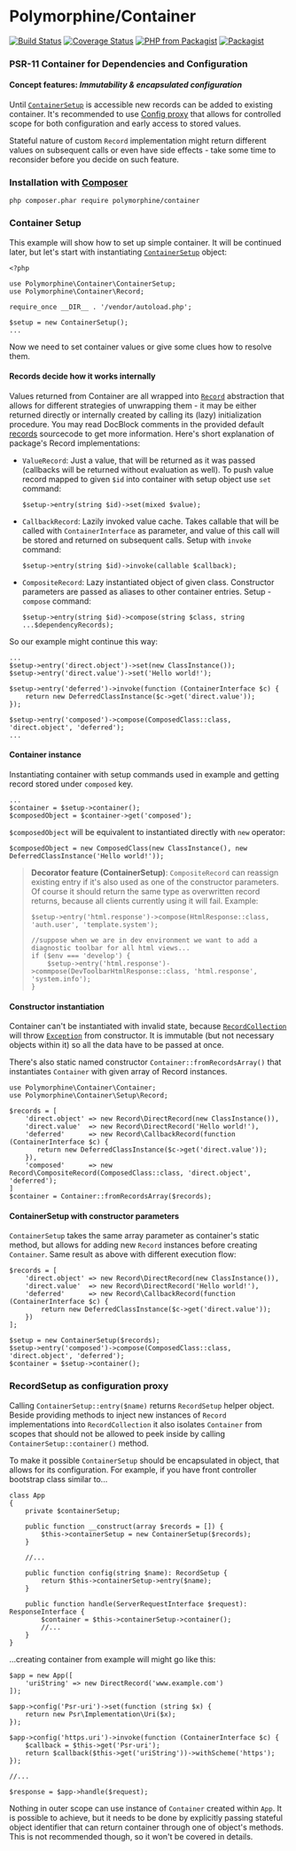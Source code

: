 # Polymorphine/Container
[![Build Status](https://travis-ci.org/shudd3r/polymorphine-container.svg?branch=develop)](https://travis-ci.org/shudd3r/container)
[![Coverage Status](https://coveralls.io/repos/github/shudd3r/polymorphine-container/badge.svg?branch=develop)](https://coveralls.io/github/shudd3r/container?branch=develop)
[![PHP from Packagist](https://img.shields.io/packagist/php-v/polymorphine/container/dev-develop.svg)](https://packagist.org/packages/polymorphine/container)
[![Packagist](https://img.shields.io/packagist/l/polymorphine/container.svg)](https://packagist.org/packages/polymorphine/container)
### PSR-11 Container for Dependencies and Configuration

#### Concept features: *Immutability & encapsulated configuration*
Until [`ContainerSetup`](src/ContainerSetup.php) is accessible new records can be added
to existing container. It's recommended to use [Config proxy](#recordsetup-as-configuration-proxy)
that allows for controlled scope for both configuration and early access to stored values.

Stateful nature of custom `Record` implementation might return different values on
subsequent calls or even have side effects - take some time to reconsider before you
decide on such feature.

### Installation with [Composer](https://getcomposer.org/)
    php composer.phar require polymorphine/container

### Container Setup

This example will show how to set up simple container. It will be continued later, but let's start with
instantiating [`ContainerSetup`](src/ContainerSetup.php) object:

    <?php
    
    use Polymorphine\Container\ContainerSetup;
    use Polymorphine\Container\Record;

    require_once __DIR__ . '/vendor/autoload.php';
    
    $setup = new ContainerSetup();
    ...

Now we need to set container values or give some clues how to resolve them.

#### Records decide how it works internally

Values returned from Container are all wrapped into [`Record`](src/Record.php) abstraction that
allows for different strategies of unwrapping them - it may be either returned directly or internally
created by calling its (lazy) initialization procedure. You may read DocBlock comments in the provided
default [records](src/Record) sourcecode to get more information. Here's short explanation of
package's Record implementations:

- `ValueRecord`: Just a value, that will be returned as it was passed (callbacks will be returned without
  evaluation as well). To push value record mapped to given `$id` into container with setup
  object use `set` command:
      
      $setup->entry(string $id)->set(mixed $value);

- `CallbackRecord`: Lazily invoked value cache. Takes callable that will be called with `ContainerInterface`
  as parameter, and value of this call will be stored and returned on subsequent calls. Setup with `invoke` command:
  
      $setup->entry(string $id)->invoke(callable $callback);
  
- `CompositeRecord`: Lazy instantiated object of given class. Constructor parameters are passed as aliases
  to other container entries. Setup - `compose` command:
  
      $setup->entry(string $id)->compose(string $class, string ...$dependencyRecords);

So our example might continue this way:

    ...
    $setup->entry('direct.object')->set(new ClassInstance());
    $setup->entry('direct.value')->set('Hello world!');

    $setup->entry('deferred')->invoke(function (ContainerInterface $c) {
        return new DeferredClassInstance($c->get('direct.value'));
    });

    $setup->entry('composed')->compose(ComposedClass::class, 'direct.object', 'deferred');
    ...

#### Container instance
Instantiating container with setup commands used in example and getting record stored under `composed` key.

    ...
    $container = $setup->container();
    $composedObject = $container->get('composed');
    
`$composedObject` will be equivalent to instantiated directly with `new` operator:

    $composedObject = new ComposedClass(new ClassInstance(), new DeferredClassInstance('Hello world!'));   

> **Decorator feature (ContainerSetup)**: `CompositeRecord` can reassign existing entry if it's also used as
one of the constructor parameters. Of course it should return the same type as overwritten record returns,
because all clients currently using it will fail. Example:
>
>     $setup->entry('html.response')->compose(HtmlResponse::class, 'auth.user', 'template.system');
>    
>     //suppose when we are in dev environment we want to add a diagnostic toolbar for all html views...
>     if ($env === 'develop') {
>         $setup->entry('html.response')->commpose(DevToolbarHtmlResponse::class, 'html.response', 'system.info');
>     }

#### Constructor instantiation
Container can't be instantiated with invalid state, because [`RecordCollection`](src/RecordCollection.php)
will throw [`Exception`](src/Exception) from constructor. It is immutable (but not necessary objects within it)
so all the data have to be passed at once.

There's also static named constructor `Container::fromRecordsArray()` that instantiates `Container` with given
array of Record instances.

    use Polymorphine\Container\Container;
    use Polymorphine\Container\Setup\Record;
    
    $records = [
        'direct.object' => new Record\DirectRecord(new ClassInstance()),
        'direct.value'  => new Record\DirectRecord('Hello world!'),
        'deferred'      => new Record\CallbackRecord(function (ContainerInterface $c) {
           return new DeferredClassInstance($c->get('direct.value'));
        }),
        'composed'      => new Record\CompositeRecord(ComposedClass::class, 'direct.object', 'deferred');
    ]
    $container = Container::fromRecordsArray($records);

#### ContainerSetup with constructor parameters
`ContainerSetup` takes the same array parameter as container's static method, but allows for adding new `Record`
instances before creating `Container`. Same result as above with different execution flow:

    $records = [
        'direct.object' => new Record\DirectRecord(new ClassInstance()),
        'direct.value'  => new Record\DirectRecord('Hello world!'),
        'deferred'      => new Record\CallbackRecord(function (ContainerInterface $c) {
            return new DeferredClassInstance($c->get('direct.value'));
        })
    ];

    $setup = new ContainerSetup($records);
    $setup->entry('composed')->compose(ComposedClass::class, 'direct.object', 'deferred');
    $container = $setup->container();

### RecordSetup as configuration proxy
Calling `ContainerSetup::entry($name)` returns `RecordSetup` helper object. Beside providing methods
to inject new instances of `Record` implementations into `RecordCollection` it also isolates `Container`
from scopes that should not be allowed to peek inside by calling `ContainerSetup::container()` method.

To make it possible `ContainerSetup` should be encapsulated in object, that allows for its configuration.
For example, if you have front controller bootstrap class similar to...

    class App
    {
        private $containerSetup;
        
        public function __construct(array $records = []) {
            $this->containerSetup = new ContainerSetup($records);
        }
        
        //...
        
        public function config(string $name): RecordSetup {
            return $this->containerSetup->entry($name);
        }
        
        public function handle(ServerRequestInterface $request): ResponseInterface {
            $container = $this->containerSetup->container();
            //...
        }
    }

...creating container from example will might go like this:

    $app = new App([
        'uriString' => new DirectRecord('www.example.com')
    ]);
    
    $app->config('Psr-uri')->set(function (string $x) {
        return new Psr\Implementation\Uri($x);
    });
    
    $app->config('https.uri')->invoke(function (ContainerInterface $c) {
        $callback = $this->get('Psr-uri');
        return $callback($this->get('uriString'))->withScheme('https');
    });
    
    //...
    
    $response = $app->handle($request);

Nothing in outer scope can use instance of `Container` created within `App`. It is possible to achieve,
but it needs to be done by explicitly passing stateful object identifier that can return container through
one of object's methods. This is not recommended though, so it won't be covered in details.
